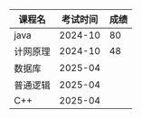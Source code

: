 | 课程名  | 考试时间    | 成绩 |
|------|---------|----|
| java | 2024-10 | 80 |
| 计网原理 | 2024-10 | 48 |
| 数据库  | 2025-04 |    |
| 普通逻辑 | 2025-04 |    |
| C++  | 2025-04 |    |